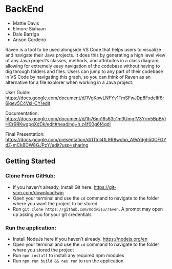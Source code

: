 # BackEnd
- Mattie Davis
- Elmore Siahaan
- Dale Barriga
- Anson Cordeiro

Raven is a tool to be used alongside VS Code that helps users to visualize and navigate their Java projects. It does this by generating a high level view of any Java project’s classes, methods, and attributes in a class diagram, allowing for extremely easy navigation of the codebase without having to dig through folders and files. Users can jump to any part of their codebase in VS Code by navigating this graph, so you can think of Raven as an alternative for a file explorer when working in a Java project.

User Guide:
https://docs.google.com/document/d/1VgKowLNFYv1TmSFwJDp8FxdcIIf8r6igev5C4VsI-CY/edit

Documentation:
https://docs.google.com/document/d/1h76mi16s63c1m3UmgfV3Yrm5BpBVlHCr9RKwgpqXdDk/edit#heading=h.z4f00g6f4qdi

Final Presentation:
https://docs.google.com/presentation/d/1Ttnl4fL9R8wcbp_A9sYdgh50CFGYdZ-mCkBDW8GJPzY/edit?usp=sharing

## Getting Started
### Clone From GitHub:
- If you haven't already, install Git here: https://git-scm.com/download/win
- Open your terminal and use the `cd` command to navigate to the folder where you want the project to be stored
- Run `git clone https://github.com/mddvisu/raven`. A prompt may open up asking you for your git credentials

### Run the application:
- Install NodeJs here if you haven’t already: https://nodejs.org/en
- Open your terminal and use the `cd` command to navigate to the folder where you stored the project
- Run `npm install` to install any required npm modules
- Run `npm run build && neu run` to run the application
